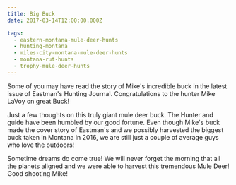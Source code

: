 ```yaml
---
title: Big Buck
date: 2017-03-14T12:00:00.000Z

tags:
  - eastern-montana-mule-deer-hunts
  - hunting-montana
  - miles-city-montana-mule-deer-hunts
  - montana-rut-hunts
  - trophy-mule-deer-hunts
---
```


Some of you may have read the story of Mike's incredible buck in the latest issue of Eastman's Hunting Journal. Congratulations to the hunter Mike LaVoy on great Buck!

Just a few thoughts on this truly giant mule deer buck. The Hunter and guide have been humbled by our good fortune. Even though Mike's buck made the cover story of Eastman's and we possibly harvested the biggest buck taken in Montana in 2016, we are still just a couple of average guys who love the outdoors!

Sometime dreams do come true! We will never forget the morning that all the planets aligned and we were able to harvest this tremendous Mule Deer! Good shooting Mike!
